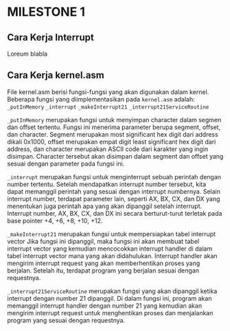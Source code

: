 # MILESTONE 1

## Cara Kerja Interrupt
Loreum blabla

## Cara Kerja kernel.asm

File kernel.asm berisi fungsi-fungsi yang akan digunakan dalam kernel.
Beberapa fungsi yang diimplementasikan pada `kernel.asm` adalah:
`_putInMemory`
`_interrupt`
`_makeInterrupt21`
`_interrupt21ServiceRoutine`

`_putInMemory` merupakan fungsi untuk menyimpan character dalam segmen dan offset tertentu.
Fungsi ini menerima parameter berupa segment, offset, dan character.
Segment merupakan most significant hex digit dari address dikali 0x1000, offset merupakan empat digit least significant hex digit dari address, dan character merupakan ASCII code dari karakter yang ingin disimpan. Character tersebut akan disimpan dalam segment dan offset yang sesuai dengan parameter pada fungsi ini.

`_interrupt` merupakan fungsi untuk menginterrupt sebuah perintah dengan number tertentu.
Setelah mendapatkan interrupt number tersebut, kita dapat memanggil perintah yang sesuai dengan interrupt numbernya.
Selain interrupt number, terdapat parameter lain, seperti AX, BX, CX, dan DX yang menentukan juga perintah apa yang akan dipanggil setelah interrupt.
Interrupt number, AX, BX, CX, dan DX ini secara berturut-turut terletak pada base pointer +4, +6, +8, +10, +12.

`_makeInterrupt21` merupakan fungsi untuk mempersiapkan tabel interrupt vector 
Jika fungsi ini dipanggil, maka fungsi ini akan membuat tabel interrupt vector yang kemudian
mencocokkan interrupt handler di dalam tabel interrupt vector mana yang akan didahulukan.
Interrupt handler akan mengirim interrupt request yang akan memberhentikan proses yang berjalan.
Setelah itu, terdapat program yang berjalan sesuai dengan requestnya.

`_interrupt21ServiceRoutine` merupakan fungsi yang akan dipanggil ketika interrupt dengan number 21 dipanggil.
Di dalam fungsi ini, program akan memanggil interrupt handler dengan number 21 yang kemudian akan mengirim interrupt request
untuk menghentikan proses dan menjalankan program yang sesuai dengan requestnya.
